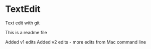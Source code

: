 # TextEdit
Text edit with git

This is a readme file

Added v1 edits
Added v2 edits - more edits from Mac command line

